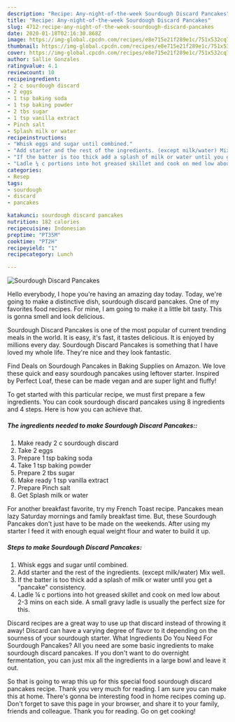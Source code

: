 ```yaml
---
description: "Recipe: Any-night-of-the-week Sourdough Discard Pancakes"
title: "Recipe: Any-night-of-the-week Sourdough Discard Pancakes"
slug: 4712-recipe-any-night-of-the-week-sourdough-discard-pancakes
date: 2020-01-18T02:16:30.868Z
image: https://img-global.cpcdn.com/recipes/e8e715e21f289e1c/751x532cq70/sourdough-discard-pancakes-recipe-main-photo.jpg
thumbnail: https://img-global.cpcdn.com/recipes/e8e715e21f289e1c/751x532cq70/sourdough-discard-pancakes-recipe-main-photo.jpg
cover: https://img-global.cpcdn.com/recipes/e8e715e21f289e1c/751x532cq70/sourdough-discard-pancakes-recipe-main-photo.jpg
author: Sallie Gonzales
ratingvalue: 4.1
reviewcount: 10
recipeingredient:
- 2 c sourdough discard
- 2 eggs
- 1 tsp baking soda
- 1 tsp baking powder
- 2 tbs sugar
- 1 tsp vanilla extract
- Pinch salt
- Splash milk or water
recipeinstructions:
- "Whisk eggs and sugar until combined."
- "Add starter and the rest of the ingredients. (except milk/water) Mix well."
- "If the batter is too thick add a splash of milk or water until you get a &#34;pancake&#34; consistency."
- "Ladle ¼ c portions into hot greased skillet and cook on med low about 2-3 mins on each side. A small gravy ladle is usually the perfect size for this."
categories:
- Resep
tags:
- sourdough
- discard
- pancakes

katakunci: sourdough discard pancakes
nutrition: 182 calories
recipecuisine: Indonesian
preptime: "PT35M"
cooktime: "PT2H"
recipeyield: "1"
recipecategory: Lunch

---
```



![Sourdough Discard Pancakes](https://img-global.cpcdn.com/recipes/e8e715e21f289e1c/751x532cq70/sourdough-discard-pancakes-recipe-main-photo.jpg)

Hello everybody, I hope you're having an amazing day today. Today, we're going to make a distinctive dish, sourdough discard pancakes. One of my favorites food recipes. For mine, I am going to make it a little bit tasty. This is gonna smell and look delicious.

Sourdough Discard Pancakes is one of the most popular of current trending meals in the world. It is easy, it's fast, it tastes delicious. It is enjoyed by millions every day. Sourdough Discard Pancakes is something that I have loved my whole life. They're nice and they look fantastic.

Find Deals on Sourdough Pancakes in Baking Supplies on Amazon. We love these quick and easy sourdough pancakes using leftover starter. Inspired by Perfect Loaf, these can be made vegan and are super light and fluffy!


To get started with this particular recipe, we must first prepare a few ingredients. You can cook sourdough discard pancakes using 8 ingredients and 4 steps. Here is how you can achieve that.

##### The ingredients needed to make Sourdough Discard Pancakes::

1. Make ready 2 c sourdough discard
1. Take 2 eggs
1. Prepare 1 tsp baking soda
1. Take 1 tsp baking powder
1. Prepare 2 tbs sugar
1. Make ready 1 tsp vanilla extract
1. Prepare Pinch salt
1. Get Splash milk or water


For another breakfast favorite, try my French Toast recipe. Pancakes mean lazy Saturday mornings and family breakfast time. But, these Sourdough Pancakes don&#39;t just have to be made on the weekends. After using my starter I feed it with enough equal weight flour and water to build it up. 

##### Steps to make Sourdough Discard Pancakes:

1. Whisk eggs and sugar until combined.
1. Add starter and the rest of the ingredients. (except milk/water) Mix well.
1. If the batter is too thick add a splash of milk or water until you get a &#34;pancake&#34; consistency.
1. Ladle ¼ c portions into hot greased skillet and cook on med low about 2-3 mins on each side. A small gravy ladle is usually the perfect size for this.


Discard recipes are a great way to use up that discard instead of throwing it away! Discard can have a varying degree of flavor to it depending on the sourness of your sourdough starter. What Ingredients Do You Need For Sourdough Pancakes? All you need are some basic ingredients to make sourdough discard pancakes. If you don&#39;t want to do overnight fermentation, you can just mix all the ingredients in a large bowl and leave it out. 

So that is going to wrap this up for this special food sourdough discard pancakes recipe. Thank you very much for reading. I am sure you can make this at home. There's gonna be interesting food in home recipes coming up. Don't forget to save this page in your browser, and share it to your family, friends and colleague. Thank you for reading. Go on get cooking!
